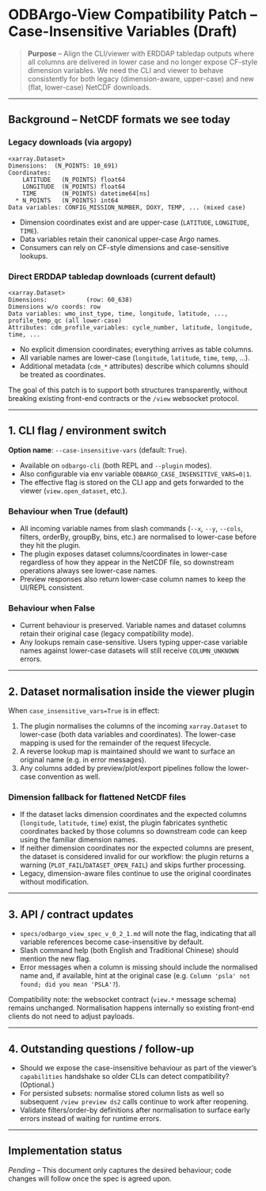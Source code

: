 # ODBArgo-View Compatibility Patch – Case-Insensitive Variables (Draft)

> **Purpose** – Align the CLI/viewer with ERDDAP tabledap outputs where all
> columns are delivered in lower case and no longer expose CF-style dimension
> variables. We need the CLI and viewer to behave consistently for both legacy
> (dimension-aware, upper-case) and new (flat, lower-case) NetCDF downloads.

---

## Background – NetCDF formats we see today

### Legacy downloads (via argopy)

```
<xarray.Dataset>
Dimensions:  (N_POINTS: 10_691)
Coordinates:
    LATITUDE   (N_POINTS) float64
    LONGITUDE  (N_POINTS) float64
    TIME       (N_POINTS) datetime64[ns]
  * N_POINTS   (N_POINTS) int64
Data variables: CONFIG_MISSION_NUMBER, DOXY, TEMP, ... (mixed case)
```

* Dimension coordinates exist and are upper-case (`LATITUDE`, `LONGITUDE`, `TIME`).
* Data variables retain their canonical upper-case Argo names.
* Consumers can rely on CF-style dimensions and case-sensitive lookups.

### Direct ERDDAP tabledap downloads (current default)

```
<xarray.Dataset>
Dimensions:           (row: 60_638)
Dimensions w/o coords: row
Data variables: wmo_inst_type, time, longitude, latitude, ..., profile_temp_qc (all lower-case)
Attributes: cdm_profile_variables: cycle_number, latitude, longitude, time, ...
```

* No explicit dimension coordinates; everything arrives as table columns.
* All variable names are lower-case (`longitude`, `latitude`, `time`, `temp`, ...).
* Additional metadata (`cdm_*` attributes) describe which columns should be treated as coordinates.

The goal of this patch is to support both structures transparently, without
breaking existing front-end contracts or the `/view` websocket protocol.

---

## 1. CLI flag / environment switch

**Option name**: `--case-insensitive-vars` (default: `True`).

* Available on `odbargo-cli` (both REPL and `--plugin` modes).
* Also configurable via env variable `ODBARGO_CASE_INSENSITIVE_VARS=0|1`.
* The effective flag is stored on the CLI app and gets forwarded to the viewer
  (`view.open_dataset`, etc.).

### Behaviour when **True** (default)

* All incoming variable names from slash commands (`--x`, `--y`, `--cols`,
  filters, orderBy, groupBy, bins, etc.) are normalised to lower-case before
  they hit the plugin.
* The plugin exposes dataset columns/coordinates in lower-case regardless of
  how they appear in the NetCDF file, so downstream operations always see
  lower-case names.
* Preview responses also return lower-case column names to keep the UI/REPL
  consistent.

### Behaviour when **False**

* Current behaviour is preserved. Variable names and dataset columns retain
  their original case (legacy compatibility mode).
* Any lookups remain case-sensitive. Users typing upper-case variable names
  against lower-case datasets will still receive `COLUMN_UNKNOWN` errors.

---

## 2. Dataset normalisation inside the viewer plugin

When `case_insensitive_vars=True` is in effect:

1. The plugin normalises the columns of the incoming `xarray.Dataset` to
   lower-case (both data variables and coordinates). The lower-case mapping is
   used for the remainder of the request lifecycle.
2. A reverse lookup map is maintained should we want to surface an original
   name (e.g. in error messages).
3. Any columns added by preview/plot/export pipelines follow the lower-case
   convention as well.

### Dimension fallback for flattened NetCDF files

* If the dataset lacks dimension coordinates and the expected columns
  (`longitude`, `latitude`, `time`) exist, the plugin fabricates synthetic
  coordinates backed by those columns so downstream code can keep using the
  familiar dimension names.
* If neither dimension coordinates nor the expected columns are present, the
  dataset is considered invalid for our workflow: the plugin returns a warning
  (`PLOT_FAIL`/`DATASET_OPEN_FAIL`) and skips further processing.
* Legacy, dimension-aware files continue to use the original coordinates
  without modification.

---

## 3. API / contract updates

* `specs/odbargo_view_spec_v_0_2_1.md` will note the flag, indicating that
  all variable references become case-insensitive by default.
* Slash command help (both English and Traditional Chinese) should mention the
  new flag.
* Error messages when a column is missing should include the normalised name
  and, if available, hint at the original case (e.g. `Column 'psla' not found;
  did you mean 'PSLA'?`).

Compatibility note: the websocket contract (`view.*` message schema) remains
unchanged. Normalisation happens internally so existing front-end clients do
not need to adjust payloads.

---

## 4. Outstanding questions / follow-up

* Should we expose the case-insensitive behaviour as part of the viewer’s
  `capabilities` handshake so older CLIs can detect compatibility? (Optional.)
* For persisted subsets: normalise stored column lists as well so subsequent
  `/view preview ds2` calls continue to work after reopening.
* Validate filters/order-by definitions after normalisation to surface early
  errors instead of waiting for runtime errors.

---

## Implementation status

*Pending* – This document only captures the desired behaviour; code changes
will follow once the spec is agreed upon.
